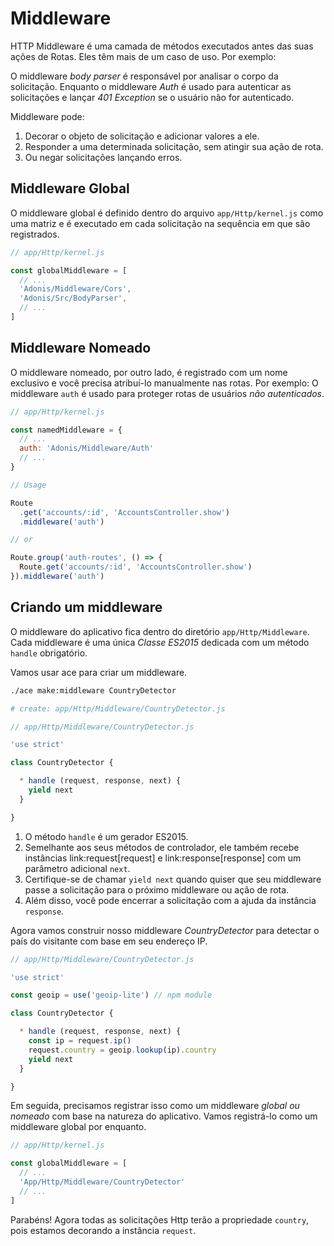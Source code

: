 # Middleware

HTTP Middleware é uma camada de métodos executados antes das suas ações de Rotas. Eles têm mais de um caso de uso. Por exemplo:

O middleware *body parser* é responsável por analisar o corpo da solicitação. Enquanto o middleware *Auth* é usado para autenticar as solicitações e lançar *401 Exception* se o usuário não for autenticado.

Middleware pode:

1. Decorar o objeto de solicitação e adicionar valores a ele.
2. Responder a uma determinada solicitação, sem atingir sua ação de rota.
3. Ou negar solicitações lançando erros.

## Middleware Global
O middleware global é definido dentro do arquivo `app/Http/kernel.js` como uma matriz e é executado em cada solicitação na sequência em que são registrados.

```js
// app/Http/kernel.js

const globalMiddleware = [
  // ...
  'Adonis/Middleware/Cors',
  'Adonis/Src/BodyParser',
  // ...
]
```

## Middleware Nomeado
O middleware nomeado, por outro lado, é registrado com um nome exclusivo e você precisa atribuí-lo manualmente nas rotas. Por exemplo: O middleware `auth` é usado para proteger rotas de usuários *não autenticados*.

```js
// app/Http/kernel.js

const namedMiddleware = {
  // ...
  auth: 'Adonis/Middleware/Auth'
  // ...
}
```

```js
// Usage

Route
  .get('accounts/:id', 'AccountsController.show')
  .middleware('auth')

// or

Route.group('auth-routes', () => {
  Route.get('accounts/:id', 'AccountsController.show')
}).middleware('auth')
```

## Criando um middleware
O middleware do aplicativo fica dentro do diretório `app/Http/Middleware`. Cada middleware é uma única *Classe ES2015* dedicada com um método `handle` obrigatório.

Vamos usar ace para criar um middleware.

```bash
./ace make:middleware CountryDetector

# create: app/Http/Middleware/CountryDetector.js
```

```js
// app/Http/Middleware/CountryDetector.js

'use strict'

class CountryDetector {

  * handle (request, response, next) {
    yield next
  }

}
```

1. O método `handle` é um gerador ES2015.
2. Semelhante aos seus métodos de controlador, ele também recebe instâncias link:request[request] e link:response[response] com um parâmetro adicional `next`.
3. Certifique-se de chamar `yield next` quando quiser que seu middleware passe a solicitação para o próximo middleware ou ação de rota.
4. Além disso, você pode encerrar a solicitação com a ajuda da instância `response`.

Agora vamos construir nosso middleware *CountryDetector* para detectar o país do visitante com base em seu endereço IP.

```js
// app/Http/Middleware/CountryDetector.js

'use strict'

const geoip = use('geoip-lite') // npm module

class CountryDetector {

  * handle (request, response, next) {
    const ip = request.ip()
    request.country = geoip.lookup(ip).country
    yield next
  }

}
```

Em seguida, precisamos registrar isso como um middleware *global ou nomeado* com base na natureza do aplicativo. Vamos registrá-lo como um middleware global por enquanto.

```js
// app/Http/kernel.js

const globalMiddleware = [
  // ...
  'App/Http/Middleware/CountryDetector'
  // ...
]
```

Parabéns! Agora todas as solicitações Http terão a propriedade `country`, pois estamos decorando a instância `request`.
